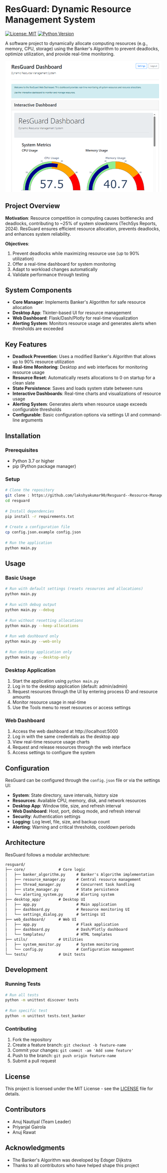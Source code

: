 # ResGuard: Dynamic Resource Management System

[![License: MIT](https://img.shields.io/badge/License-MIT-yellow.svg)](https://opensource.org/licenses/MIT)
[![Python Version](https://img.shields.io/badge/python-3.7%2B-blue)](https://www.python.org/downloads/)

A software project to dynamically allocate computing resources (e.g., memory, CPU, storage) using the Banker's Algorithm to prevent deadlocks, optimize utilization, and provide real-time monitoring.

![ResGuard Dashboard](docs/images/dashboard.png)

## Project Overview

**Motivation**: Resource competition in computing causes bottlenecks and deadlocks, contributing to ~25% of system slowdowns (TechSys Reports, 2024). ResGuard ensures efficient resource allocation, prevents deadlocks, and enhances system reliability.

**Objectives**:
1. Prevent deadlocks while maximizing resource use (up to 90% utilization)
2. Offer a real-time dashboard for system monitoring
3. Adapt to workload changes automatically
4. Validate performance through testing

## System Components

- **Core Manager**: Implements Banker's Algorithm for safe resource allocation
- **Desktop App**: Tkinter-based UI for resource management
- **Web Dashboard**: Flask/Dash/Plotly for real-time visualization
- **Alerting System**: Monitors resource usage and generates alerts when thresholds are exceeded

## Key Features

- **Deadlock Prevention**: Uses a modified Banker's Algorithm that allows up to 90% resource utilization
- **Real-time Monitoring**: Desktop and web interfaces for monitoring resource usage
- **Resource Reset**: Automatically resets allocations to 0 on startup for a clean slate
- **State Persistence**: Saves and loads system state between runs
- **Interactive Dashboards**: Real-time charts and visualizations of resource usage
- **Alerting System**: Generates alerts when resource usage exceeds configurable thresholds
- **Configurable**: Basic configuration options via settings UI and command-line arguments

## Installation

### Prerequisites

- Python 3.7 or higher
- pip (Python package manager)

### Setup

```bash
# Clone the repository
git clone : https://github.com/lakshyakumar90/Resguard--Resource-Management-System.git
cd resguard

# Install dependencies
pip install -r requirements.txt

# Create a configuration file
cp config.json.example config.json

# Run the application
python main.py
```

## Usage

### Basic Usage

```bash
# Run with default settings (resets resources and allocations)
python main.py

# Run with debug output
python main.py --debug

# Run without resetting allocations
python main.py --keep-allocations

# Run web dashboard only
python main.py --web-only

# Run desktop application only
python main.py --desktop-only
```

### Desktop Application

1. Start the application using `python main.py`
2. Log in to the desktop application (default: admin/admin)
3. Request resources through the UI by entering process ID and resource amounts
4. Monitor resource usage in real-time
5. Use the Tools menu to reset resources or access settings

### Web Dashboard

1. Access the web dashboard at http://localhost:5000
2. Log in with the same credentials as the desktop app
3. View real-time resource usage charts
4. Request and release resources through the web interface
5. Access settings to configure the system

## Configuration

ResGuard can be configured through the `config.json` file or via the settings UI:

- **System**: State directory, save intervals, history size
- **Resources**: Available CPU, memory, disk, and network resources
- **Desktop App**: Window title, size, and refresh interval
- **Web Dashboard**: Host, port, debug mode, and refresh interval
- **Security**: Authentication settings
- **Logging**: Log level, file, size, and backup count
- **Alerting**: Warning and critical thresholds, cooldown periods

## Architecture

ResGuard follows a modular architecture:

```
resguard/
├── core/               # Core logic
│   ├── banker_algorithm.py     # Banker's Algorithm implementation
│   ├── resource_manager.py     # Central resource management
│   ├── thread_manager.py       # Concurrent task handling
│   ├── state_manager.py        # State persistence
│   └── alerting_system.py      # Alerting system
├── desktop_app/        # Desktop UI
│   ├── app.py                  # Main application
│   ├── dashboard.py            # Resource monitoring UI
│   └── settings_dialog.py      # Settings UI
├── web_dashboard/      # Web UI
│   ├── app.py                  # Flask application
│   ├── dashboard.py            # Dash/Plotly dashboard
│   └── templates/              # HTML templates
├── utils/              # Utilities
│   ├── system_monitor.py       # System monitoring
│   └── config.py               # Configuration management
└── tests/              # Unit tests
```

## Development

### Running Tests

```bash
# Run all tests
python -m unittest discover tests

# Run specific test
python -m unittest tests.test_banker
```

### Contributing

1. Fork the repository
2. Create a feature branch: `git checkout -b feature-name`
3. Commit your changes: `git commit -am 'Add some feature'`
4. Push to the branch: `git push origin feature-name`
5. Submit a pull request

## License

This project is licensed under the MIT License - see the [LICENSE](LICENSE) file for details.

## Contributors

- Anuj Nautiyal (Team Leader)
- Priyanjal Gairola
- Anuj Rawat


## Acknowledgments

- The Banker's Algorithm was developed by Edsger Dijkstra
- Thanks to all contributors who have helped shape this project
